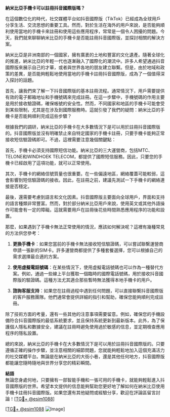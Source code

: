 **納米比亞手機卡可以註冊抖音國際版嗎？**

在這個數位化的時代，社交媒體平台如抖音國際版（TikTok）已經成為全球用戶分享生活、交流思想的重要工具。然而，對於生活在海外的用戶來說，是否能夠順利使用當地的手機卡來註冊和使用這些應用程序，常常是一個令人困擾的問題。今天，我們就來聊聊納米比亞的手機卡是否能註冊抖音國際版，並探討相關的解決方案。

納米比亞是非洲南部的一個國家，擁有廣袤的土地和豐富的文化遺產。隨著全球化的推進，納米比亞的年輕一代也逐漸融入了國際化的潮流中。許多人希望通過抖音國際版來展示自己的才華，或者與世界各地的朋友建立聯繫。但是，由於地域和政策的差異，是否能夠輕鬆地使用當地的手機卡註冊抖音國際版，成為了一個值得深入探討的話題。

首先，讓我們來了解一下抖音國際版的基本註冊流程。通常情況下，用戶需要提供有效的電子郵箱地址和手機號碼來完成註冊。在這一步驟中，手機號碼的作用主要是用於接收驗證碼，確保帳號的安全性。然而，不同國家和地區的手機卡可能會受到某些限制，尤其是在涉及到國際服務時。這就引發了我們的疑問：納米比亞的手機卡是否能夠順利完成這些步驟？

根據我們的調研，納米比亞的手機卡在大多數情況下是可以用於註冊抖音國際版的。抖音國際版並沒有明確禁止來自特定國家的手機卡註冊，只要手機卡能夠正常接收短信驗證碼即可。不過，這裡需要注意幾個關鍵點：

首先，手機卡必須支持國際短信功能。納米比亞的三大運營商，包括MTC、TELONE和WINDHOEK TELECOM，都提供了國際短信服務。因此，只要您的手機卡已經啟用了這項功能，就可以正常使用。

其次，手機卡的網絡信號質量也很重要。在一些偏遠地區，網絡覆蓋可能較弱，這會影響到短信驗證碼的接收。因此，在註冊之前，建議先測試一下手機卡的網絡連接是否穩定。

最後，還需要考慮到語言和文化因素。抖音國際版主要面向全球用戶，界面和支持的語言種類非常豐富。然而，對於部分納米比亞用戶來說，使用英文或其他外語操作可能會有一定的障礙。這就需要用戶在註冊後花些時間熟悉應用程序的功能和設置。

那麼，如果遇到了手機卡無法正常使用的情況，應該如何解決呢？這裡有幾種常見的方法供您參考：

1. **更換手機卡**：如果您當前的手機卡無法接收短信驗證碼，可以嘗試聯繫運營商申請一張新的SIM卡。許多運營商都提供了多種套餐選擇，您可以根據自己的需求選擇最合適的方案。

2. **使用虛擬電話號碼**：在某些情況下，使用虛擬電話號碼也可以作為一種替代方案。例如，通過一些線上平台獲取一個臨時的國際電話號碼，用於接收抖音國際版的驗證碼。這種方法尤其適合那些暫時無法獲得本地手機卡的用戶。

3. **諮詢客服支持**：如果您在註冊過程中遇到任何問題，可以直接聯繫抖音國際版的客戶服務團隊。他們通常會提供詳細的指引和幫助，確保您能夠順利完成註冊。

除了技術方面的考量，還有一些其他的注意事項需要留意。例如，確保您的手機設備符合抖音國際版的最低系統要求，並且保持系統更新到最新版本。此外，為了保護個人隱私和數據安全，建議在註冊時避免使用過於敏感的信息，並定期檢查應用程序的隱私設置。

總的來說，納米比亞的手機卡在大多數情況下是可以用於註冊抖音國際版的。只要遵循正確的操作步驟，並注意相關的細節問題，您就能夠輕鬆地加入這個充滿活力的社交媒體平台。無論是在納米比亞的大街小巷，還是其他任何地方，抖音國際版都能讓您隨時隨地與世界分享您的精彩瞬間。

**結語**  
無論您身處何地，只要擁有一部智能手機和一張可用的手機卡，就能夠輕鬆進入抖音國際版的世界。希望本文提供的信息能夠幫助您更好地了解如何在納米比亞使用手機卡註冊抖音國際版。如果您還有其他疑問或經驗分享，歡迎在評論區留言討論！[[TG💪+ @esim1088](https://t.me/s/esim1088)]

[[TG💪+ @esim1088](https://t.me/s/esim1088) ![Image](https://i.postimg.cc/4NQfJmqS/Snipaste-2025-05-13-00-14-12.png)]